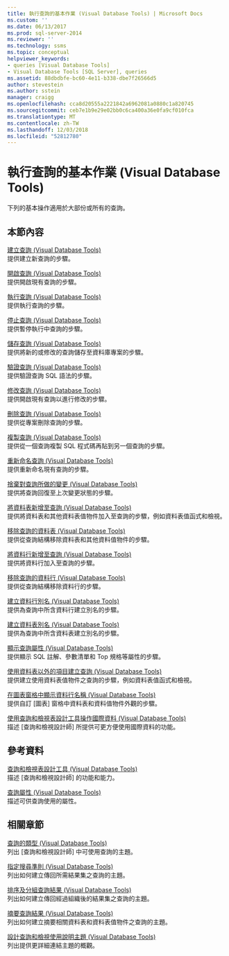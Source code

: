 ```yaml
---
title: 執行查詢的基本作業 (Visual Database Tools) | Microsoft Docs
ms.custom: ''
ms.date: 06/13/2017
ms.prod: sql-server-2014
ms.reviewer: ''
ms.technology: ssms
ms.topic: conceptual
helpviewer_keywords:
- queries [Visual Database Tools]
- Visual Database Tools [SQL Server], queries
ms.assetid: 88dbdbfe-bc60-4e11-b338-dbe7f26566d5
author: stevestein
ms.author: sstein
manager: craigg
ms.openlocfilehash: cca8d20555a2221842a6962081a0880c1a820745
ms.sourcegitcommit: ceb7e1b9e29e02bb0c6ca400a36e0fa9cf010fca
ms.translationtype: MT
ms.contentlocale: zh-TW
ms.lasthandoff: 12/03/2018
ms.locfileid: "52812780"
---
```

# <a name="perform-basic-operations-with-queries-visual-database-tools"></a>執行查詢的基本作業 (Visual Database Tools)
  下列的基本操作適用於大部份或所有的查詢。  
  
## <a name="in-this-section"></a>本節內容  
 [建立查詢 &#40;Visual Database Tools&#41;](visual-database-tools.md)  
 提供建立新查詢的步驟。  
  
 [開啟查詢 &#40;Visual Database Tools&#41;](open-queries-visual-database-tools.md)  
 提供開啟現有查詢的步驟。  
  
 [執行查詢 &#40;Visual Database Tools&#41;](run-queries-visual-database-tools.md)  
 提供執行查詢的步驟。  
  
 [停止查詢 &#40;Visual Database Tools&#41;](stop-a-query-visual-database-tools.md)  
 提供暫停執行中查詢的步驟。  
  
 [儲存查詢 &#40;Visual Database Tools&#41;](save-queries-visual-database-tools.md)  
 提供將新的或修改的查詢儲存至資料庫專案的步驟。  
  
 [驗證查詢 &#40;Visual Database Tools&#41;](verify-queries-visual-database-tools.md)  
 提供驗證查詢 SQL 語法的步驟。  
  
 [修改查詢 &#40;Visual Database Tools&#41;](modify-queries-visual-database-tools.md)  
 提供開啟現有查詢以進行修改的步驟。  
  
 [刪除查詢 &#40;Visual Database Tools&#41;](delete-queries-visual-database-tools.md)  
 提供從專案刪除查詢的步驟。  
  
 [複製查詢 &#40;Visual Database Tools&#41;](copy-queries-visual-database-tools.md)  
 提供從一個查詢複製 SQL 程式碼再貼到另一個查詢的步驟。  
  
 [重新命名查詢 &#40;Visual Database Tools&#41;](rename-queries-visual-database-tools.md)  
 提供重新命名現有查詢的步驟。  
  
 [捨棄對查詢所做的變更 &#40;Visual Database Tools&#41;](discard-changes-made-to-queries-visual-database-tools.md)  
 提供將查詢回復至上次變更狀態的步驟。  
  
 [將資料表新增至查詢 &#40;Visual Database Tools&#41;](add-tables-to-queries-visual-database-tools.md)  
 提供將資料表和其他資料表值物件加入至查詢的步驟，例如資料表值函式和檢視。  
  
 [移除查詢的資料表 &#40;Visual Database Tools&#41;](remove-tables-from-queries-visual-database-tools.md)  
 提供從查詢結構移除資料表和其他資料值物件的步驟。  
  
 [將資料行新增至查詢 &#40;Visual Database Tools&#41;](add-columns-to-queries-visual-database-tools.md)  
 提供將資料行加入至查詢的步驟。  
  
 [移除查詢的資料行 &#40;Visual Database Tools&#41;](remove-columns-from-queries-visual-database-tools.md)  
 提供從查詢結構移除資料行的步驟。  
  
 [建立資料行別名 &#40;Visual Database Tools&#41;](create-column-aliases-visual-database-tools.md)  
 提供為查詢中所含資料行建立別名的步驟。  
  
 [建立資料表別名 &#40;Visual Database Tools&#41;](create-table-aliases-visual-database-tools.md)  
 提供為查詢中所含資料表建立別名的步驟。  
  
 [顯示查詢屬性 &#40;Visual Database Tools&#41;](query-properties-visual-database-tools.md)  
 提供顯示 SQL 註解、參數清單和 Top 規格等屬性的步驟。  
  
 [使用資料表以外的項目建立查詢 &#40;Visual Database Tools&#41;](create-queries-using-something-besides-a-table-visual-database-tools.md)  
 提供建立使用資料表值物件之查詢的步驟，例如資料表值函式和檢視。  
  
 [在圖表窗格中顯示資料行名稱 &#40;Visual Database Tools&#41;](diagram-pane-visual-database-tools.md)  
 提供自訂 [圖表] 窗格中資料表和資料值物件外觀的步驟。  
  
 [使用查詢和檢視表設計工具操作國際資料 &#40;Visual Database Tools&#41;](use-the-query-and-view-designer-with-international-data-visual-database-tools.md)  
 描述 [查詢和檢視設計師] 所提供可更方便使用國際資料的功能。  
  
## <a name="reference"></a>參考資料  
 [查詢和檢視表設計工具 &#40;Visual Database Tools&#41;](query-and-view-designer-tools-visual-database-tools.md)  
 描述 [查詢和檢視設計師] 的功能和能力。  
  
 [查詢屬性 &#40;Visual Database Tools&#41;](query-properties-visual-database-tools.md)  
 描述可供查詢使用的屬性。  
  
## <a name="related-sections"></a>相關章節  
 [查詢的類型 &#40;Visual Database Tools&#41;](types-of-queries-visual-database-tools.md)  
 列出 [查詢和檢視設計師] 中可使用查詢的主題。  
  
 [指定搜尋準則 &#40;Visual Database Tools&#41;](specify-search-criteria-visual-database-tools.md)  
 列出如何建立傳回所需結果集之查詢的主題。  
  
 [排序及分組查詢結果 &#40;Visual Database Tools&#41;](sort-and-group-query-results-visual-database-tools.md)  
 列出如何建立傳回經過組織後的結果集之查詢的主題。  
  
 [摘要查詢結果 &#40;Visual Database Tools&#41;](summarize-query-results-visual-database-tools.md)  
 列出如何建立摘要相關資料表和資料表值物件之查詢的主題。  
  
 [設計查詢和檢視使用說明主題 &#40;Visual Database Tools&#41;](design-queries-and-views-how-to-topics-visual-database-tools.md)  
 列出提供更詳細連結主題的概觀。  
  
  
